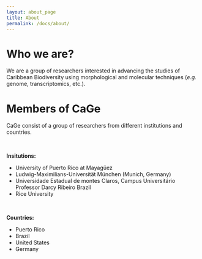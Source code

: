 ```yaml
---
layout: about_page
title: About
permalink: /docs/about/
---
```


# Who we are?

We are a group of researchers interested in advancing the studies of Caribbean Biodiversity using morphological and molecular techniques (*e.g.* genome, transcriptomics, etc.).


# Members of CaGe

CaGe consist of a group of researchers from different institutions and countries.

<br>

**Insitutions:**
- University of Puerto Rico at Mayagüez
- Ludwig-Maximilians-Universität München (Munich, Germany)
- Universidade Estadual de montes Claros, Campus Universitário Professor Darcy Ribeiro Brazil
- Rice University

<br>

**Countries:**
- Puerto Rico
- Brazil
- United States
- Germany
